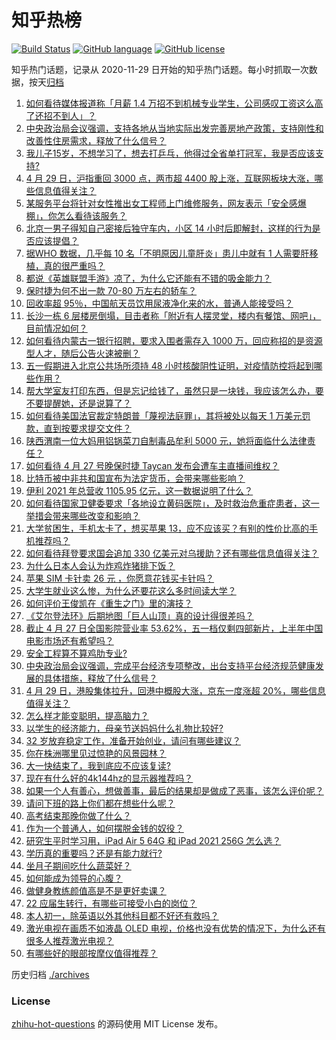 # 知乎热榜
[![Build Status](https://github.com/ToWeLong/zhihu-hot-questions/workflows/CI/badge.svg)](https://github.com/ToWeLong/zhihu-hot-questions/actions)
[![GitHub language](https://img.shields.io/badge/language-golang-orange.svg)](https://golang.org/)
[![GitHub license](https://img.shields.io/github/license/ToWeLong/zhihu-hot-questions)](https://github.com/ToWeLong/zhihu-hot-questions/blob/main/LICENSE)

知乎热门话题，记录从 2020-11-29 日开始的知乎热门话题。每小时抓取一次数据，按天[归档](./archives)

<!-- BEGIN -->

1. [如何看待媒体报道称「月薪 1.4 万招不到机械专业学生，公司感叹工资这么高了还招不到人」？](https://www.zhihu.com/question/530501467)
1. [中央政治局会议强调，支持各地从当地实际出发完善房地产政策，支持刚性和改善性住房需求，释放了什么信号？](https://www.zhihu.com/question/530615812)
1. [我儿子15岁，不想学习了，想去打乒乓，他得过全省单打冠军，我是否应该支持?](https://www.zhihu.com/question/456960345)
1. [4 月 29 日，沪指重回 3000 点，两市超 4400 股上涨，互联网板块大涨，哪些信息值得关注？](https://www.zhihu.com/question/530617371)
1. [某服务平台将针对女性推出女工程师上门维修服务，网友表示「安全感爆棚」，你怎么看待该服务？](https://www.zhihu.com/question/530619129)
1. [北京一男子得知自己密接后独守车内，小区 14 小时后即解封，这样的行为是否应该提倡？](https://www.zhihu.com/question/530287775)
1. [据WHO 数据，几乎每 10 名「不明原因儿童肝炎」患儿中就有 1 人需要肝移植，真的很严重吗？](https://www.zhihu.com/question/530366033)
1. [都说《英雄联盟手游》凉了，为什么它还能有不错的吸金能力？](https://www.zhihu.com/question/520729486)
1. [保时捷为何不出一款 70-80 万左右的轿车？](https://www.zhihu.com/question/529898966)
1. [回收率超 95％，中国航天员饮用尿液净化来的水，普通人能接受吗？](https://www.zhihu.com/question/530392831)
1. [长沙一栋 6 层楼房倒塌，目击者称「附近有人摆灵堂，楼内有餐馆、网吧」，目前情况如何？](https://www.zhihu.com/question/530619935)
1. [如何看待内蒙古一银行招聘，要求入围者需存入 1000 万，回应称招的是资源型人才，随后公告火速被删？](https://www.zhihu.com/question/530588477)
1. [五一假期进入北京公共场所须持 48 小时核酸阴性证明，对疫情防控将起到哪些作用？](https://www.zhihu.com/question/530655757)
1. [帮大学室友打印东西，但是忘记给钱了，虽然只是一块钱，我应该怎么办，要不要提醒她，还是说算了？](https://www.zhihu.com/question/530442613)
1. [如何看待美国法官裁定特朗普「蔑视法庭罪」，其将被处以每天 1 万美元罚款，直到按要求提交文件？](https://www.zhihu.com/question/530105454)
1. [陕西渭南一位大妈用铝锅菜刀自制毒品牟利 5000 元，她将面临什么法律责任？](https://www.zhihu.com/question/530630972)
1. [如何看待 4 月 27 号晚保时捷 Taycan 发布会遭车主直播间维权？](https://www.zhihu.com/question/530534126)
1. [比特币被中非共和国宣布为法定货币，会带来哪些影响？](https://www.zhihu.com/question/530485147)
1. [伊利 2021 年总营收 1105.95 亿元，这一数据说明了什么？](https://www.zhihu.com/question/530340967)
1. [如何看待国家卫健委要求「各地设立黄码医院」，及时救治危重症患者，这一举措会带来哪些改变和影响？](https://www.zhihu.com/question/530603372)
1. [大学贫困生，手机太卡了，想买苹果 13，应不应该买？有别的性价比高的手机推荐吗？](https://www.zhihu.com/question/529788695)
1. [如何看待拜登要求国会追加 330 亿美元对乌援助？还有哪些信息值得关注？](https://www.zhihu.com/question/530594014)
1. [为什么日本人会认为炸鸡炸猪排下饭？](https://www.zhihu.com/question/529457573)
1. [苹果 SIM 卡针卖 26 元 ，你愿意花钱买卡针吗？](https://www.zhihu.com/question/530634235)
1. [大学生就业这么惨，为什么还要花这么多时间读大学？](https://www.zhihu.com/question/530140476)
1. [如何评价王俊凯在《重生之门》里的演技？](https://www.zhihu.com/question/530347360)
1. [《艾尔登法环》后期地图「巨人山顶」真的设计得很差吗？](https://www.zhihu.com/question/529962768)
1. [截止 4 月 27 日全国影院营业率 53.62%，五一档仅剩四部新片，上半年中国电影市场还有希望吗？](https://www.zhihu.com/question/530436115)
1. [安全工程算不算鸡肋专业?](https://www.zhihu.com/question/272365265)
1. [中央政治局会议强调，完成平台经济专项整改，出台支持平台经济规范健康发展的具体措施，释放了什么信号？](https://www.zhihu.com/question/530622852)
1. [4 月 29 日，港股集体拉升，回港中概股大涨，京东一度涨超 20%，哪些信息值得关注？](https://www.zhihu.com/question/530608269)
1. [怎么样才能变聪明，提高脑力？](https://www.zhihu.com/question/311119387)
1. [以学生的经济能力，母亲节送妈妈什么礼物比较好?](https://www.zhihu.com/question/323678190)
1. [32 岁放弃稳定工作，准备开始创业，请问有哪些建议？](https://www.zhihu.com/question/530373743)
1. [你在株洲哪里见过惊艳的风景园林？](https://www.zhihu.com/question/529200897)
1. [大一快结束了，我到底应不应该复读?](https://www.zhihu.com/question/530467407)
1. [现在有什么好的4k144hz的显示器推荐吗？](https://www.zhihu.com/question/360874177)
1. [如果一个人有善心，想做善事，最后的结果却是做成了恶事，该怎么评价呢？](https://www.zhihu.com/question/530176106)
1. [请问下班的路上你们都在想些什么呢？](https://www.zhihu.com/question/529963692)
1. [高考结束那晚你做了什么？](https://www.zhihu.com/question/529368488)
1. [作为一个普通人，如何摆脱金钱的奴役？](https://www.zhihu.com/question/530379783)
1. [研究生平时学习用，iPad Air 5 64G 和 iPad 2021 256G 怎么选？](https://www.zhihu.com/question/529633212)
1. [学历真的重要吗？还是有能力就行?](https://www.zhihu.com/question/530175703)
1. [坐月子期间吃什么蔬菜好？](https://www.zhihu.com/question/460008731)
1. [如何能成为领导的心腹？](https://www.zhihu.com/question/311293428)
1. [做健身教练颜值高是不是更好卖课？](https://www.zhihu.com/question/528638435)
1. [22 应届生转行，有哪些可接受小白的岗位？](https://www.zhihu.com/question/530038372)
1. [本人初一，除英语以外其他科目都不好还有救吗？](https://www.zhihu.com/question/529990427)
1. [激光电视在画质不如液晶 OLED 电视，价格也没有优势的情况下，为什么还有很多人推荐激光电视？](https://www.zhihu.com/question/529779655)
1. [有哪些好的眼部按摩仪值得推荐？](https://www.zhihu.com/question/27963117)

<!-- END -->

历史归档 [./archives](./archives)


### License
[zhihu-hot-questions](https://github.com/towelong/zhihu-hot-questions) 的源码使用 MIT License 发布。